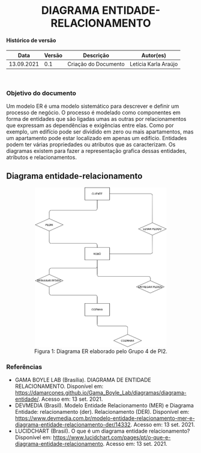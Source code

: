 # <center> DIAGRAMA ENTIDADE-RELACIONAMENTO

#### Histórico de versão<br>

|      Data      | Versão | Descrição | Autor(es)|
| -------------- | --------- | --------- | -------- |
| 13.09.2021 |    0.1    | Criação do Documento | Letícia Karla Araújo |
<br>

### Objetivo do documento
  
Um modelo ER é uma modelo sistemático para descrever e definir um processo de negócio. O processo é modelado como componentes em forma de entidades que são ligadas umas as outras por relacionamentos que expressam as dependências e exigências entre elas. Como por exemplo, um edifício pode ser dividido em zero ou mais apartamentos, mas um apartamento pode estar localizado em apenas um edifício. Entidades podem ter várias propriedades ou atributos que as caracterizam. Os diagramas existem para fazer a representação grafica dessas entidades, atributos e relacionamentos.

## Diagrama entidade-relacionamento
  
<div align="center"><img src="../../docs/imagens/diagramaER.drawio.png" width="350" ></div> 
<div align="center"> Figura 1: Diagrama ER elaborado pelo Grupo 4 de PI2.</div> 

### Referências
- GAMA BOYLE LAB (Brasília). DIAGRAMA DE ENTIDADE RELACIONAMENTO. Disponível em: https://damarcones.github.io/Gama_Boyle_Lab/diagramas/diagrama-entidade/. Acesso em: 13 set. 2021.
- DEVMEDIA (Brasil). Modelo Entidade Relacionamento (MER) e Diagrama Entidade: relacionamento (der). Relacionamento (DER). Disponível em: https://www.devmedia.com.br/modelo-entidade-relacionamento-mer-e-diagrama-entidade-relacionamento-der/14332. Acesso em: 13 set. 2021.
- LUCIDCHART (Brasil). O que é um diagrama entidade relacionamento? Disponível em: https://www.lucidchart.com/pages/pt/o-que-e-diagrama-entidade-relacionamento. Acesso em: 13 set. 2021.
